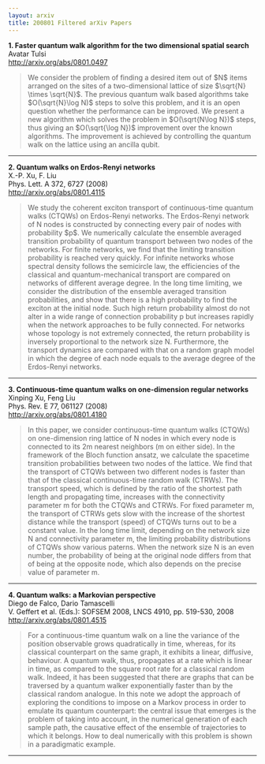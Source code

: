 ```yaml
---
layout: arxiv
title: 200801 Filtered arXiv Papers
---
```


**1.    Faster quantum walk algorithm for the two dimensional spatial search**  
Avatar Tulsi  
http://arxiv.org/abs/0801.0497  
<blockquote>
<p>
We consider the problem of finding a desired item out of $N$ items arranged on the sites of a two-dimensional lattice of size $\sqrt{N} \times \sqrt{N}$. The previous quantum walk based algorithms take $O(\sqrt{N}\log N)$ steps to solve this problem, and it is an open question whether the performance can be improved. We present a new algorithm which solves the problem in $O(\sqrt{N\log N})$ steps, thus giving an $O(\sqrt{\log N})$ improvement over the known algorithms. The improvement is achieved by controlling the quantum walk on the lattice using an ancilla qubit.
</p>
</blockquote>

------

**2.    Quantum walks on Erdos-Renyi networks**  
X.-P. Xu, F. Liu  
Phys. Lett. A 372, 6727 (2008)  
http://arxiv.org/abs/0801.4115  
<blockquote>
<p>
We study the coherent exciton transport of continuous-time quantum walks (CTQWs) on Erdos-Renyi networks. The Erdos-Renyi network of N nodes is constructed by connecting every pair of nodes with probability $p$. We numerically calculate the ensemble averaged transition probability of quantum transport between two nodes of the networks. For finite networks, we find that the limiting transition probability is reached very quickly. For infinite networks whose spectral density follows the semicircle law, the efficiencies of the classical and quantum-mechanical transport are compared on networks of different average degree. In the long time limiting, we consider the distribution of the ensemble averaged transition probabilities, and show that there is a high probability to find the exciton at the initial node. Such high return probability almost do not alter in a wide range of connection probability p but increases rapidly when the network approaches to be fully connected. For networks whose topology is not extremely connected, the return probability is inversely proportional to the network size N. Furthermore, the transport dynamics are compared with that on a random graph model in which the degree of each node equals to the average degree of the Erdos-Renyi networks.
</p>
</blockquote>

------

**3.    Continuous-time quantum walks on one-dimension regular networks**  
Xinping Xu, Feng Liu  
Phys. Rev. E 77, 061127 (2008)  
http://arxiv.org/abs/0801.4180  
<blockquote>
<p>
In this paper, we consider continuous-time quantum walks (CTQWs) on one-dimension ring lattice of N nodes in which every node is connected to its 2m nearest neighbors (m on either side). In the framework of the Bloch function ansatz, we calculate the spacetime transition probabilities between two nodes of the lattice. We find that the transport of CTQWs between two different nodes is faster than that of the classical continuous-time random walk (CTRWs). The transport speed, which is defined by the ratio of the shortest path length and propagating time, increases with the connectivity parameter m for both the CTQWs and CTRWs. For fixed parameter m, the transport of CTRWs gets slow with the increase of the shortest distance while the transport (speed) of CTQWs turns out to be a constant value. In the long time limit, depending on the network size N and connectivity parameter m, the limiting probability distributions of CTQWs show various paterns. When the network size N is an even number, the probability of being at the original node differs from that of being at the opposite node, which also depends on the precise value of parameter m.
</p>
</blockquote>

------

**4.    Quantum walks: a Markovian perspective**  
Diego de Falco, Dario Tamascelli  
V. Geffert et al. (Eds.): SOFSEM 2008, LNCS 4910, pp. 519-530, 2008  
http://arxiv.org/abs/0801.4515  
<blockquote>
<p>
For a continuous-time quantum walk on a line the variance of the position observable grows quadratically in time, whereas, for its classical counterpart on the same graph, it exhibits a linear, diffusive, behaviour. A quantum walk, thus, propagates at a rate which is linear in time, as compared to the square root rate for a classical random walk. Indeed, it has been suggested that there are graphs that can be traversed by a quantum walker exponentially faster than by the classical random analogue. In this note we adopt the approach of exploring the conditions to impose on a Markov process in order to emulate its quantum counterpart: the central issue that emerges is the problem of taking into account, in the numerical generation of each sample path, the causative effect of the ensemble of trajectories to which it belongs. How to deal numerically with this problem is shown in a paradigmatic example.
</p>
</blockquote>

------

